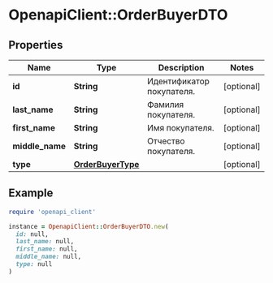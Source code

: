 # OpenapiClient::OrderBuyerDTO

## Properties

| Name | Type | Description | Notes |
| ---- | ---- | ----------- | ----- |
| **id** | **String** | Идентификатор покупателя. | [optional] |
| **last_name** | **String** | Фамилия покупателя. | [optional] |
| **first_name** | **String** | Имя покупателя. | [optional] |
| **middle_name** | **String** | Отчество покупателя. | [optional] |
| **type** | [**OrderBuyerType**](OrderBuyerType.md) |  | [optional] |

## Example

```ruby
require 'openapi_client'

instance = OpenapiClient::OrderBuyerDTO.new(
  id: null,
  last_name: null,
  first_name: null,
  middle_name: null,
  type: null
)
```

